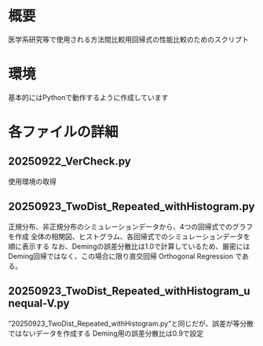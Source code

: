 # 概要
医学系研究等で使用される方法間比較用回帰式の性能比較のためのスクリプト

# 環境
基本的にはPythonで動作するように作成しています

# 各ファイルの詳細
## 20250922_VerCheck.py
使用環境の取得

## 20250923_TwoDist_Repeated_withHistogram.py
正規分布、非正規分布のシミュレーションデータから、4つの回帰式でのグラフを作成
全体の相関図、ヒストグラム、各回帰式でのシミュレーションデータを順に表示する
なお、Demingの誤差分散比は1.0で計算しているため、厳密にはDeming回帰ではなく、この場合に限り直交回帰 Orthogonal Regression である。

## 20250923_TwoDist_Repeated_withHistogram_unequal-V.py
”20250923_TwoDist_Repeated_withHistogram.py”と同じだが、誤差が等分散ではないデータを作成する
Deming用の誤差分散比は0.9で設定
